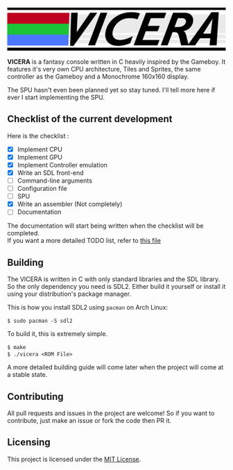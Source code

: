 ![Vicera Logo](https://github.com/h34ting4ppliance/vicera/raw/master/vicera.png)

**VICERA** is a fantasy console written in C heavily inspired by the Gameboy. 
It features it's very own CPU architecture, Tiles and Sprites, the same 
controller as the Gameboy and a Monochrome 160x160 display.

The SPU hasn't even been planned yet so stay tuned. I'll tell more here if ever
I start implementing the SPU.

## Checklist of the current development

Here is the checklist :

 - [X] Implement CPU
 - [X] Implement GPU
 - [X] Implement Controller emulation
 - [X] Write an SDL front-end
 - [ ] Command-line arguments
 - [ ] Configuration file
 - [ ] SPU
 - [X] Write an assembler (Not completely)
 - [ ] Documentation
 
The documentation will start being written when the checklist will be completed.  
If you want a more detailed TODO list, refer to [this file](blob/master/todoo.txt)

## Building

The VICERA is written in C with only standard libraries and the SDL library.
So the only dependency you need is SDL2. Either build it yourself or install
it using your distribution's package manager.

This is how you install SDL2 using `pacman` on Arch Linux: 

    $ sudo pacman -S sdl2

To build it, this is extremely simple.

    $ make
    $ ./vicera <ROM File>
    
A more detailed building guide will come later when the project will come at a
stable state.

## Contributing

All pull requests and issues in the project are welcome! So if you want to
contribute, just make an issue or fork the code then PR it.

## Licensing

This project is licensed under the [MIT License](blob/master/LICENSE).
